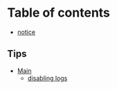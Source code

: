 # Table of contents

* [notice](README.md)

## Tips

* [Main](tips/main/README.md)
  * [disabling logs](tips/main/disabling-logs.md)
